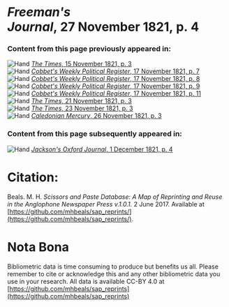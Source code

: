 # *Freeman's Journal*, 27 November 1821, p. 4  
  
### Content from this page previously appeared in:  
![Hand](http://scissorsandpaste.net/wp-content/uploads/2017/06/smallhandpointer.png) [*The Times*, 15 November 1821, p. 3](https://mhbeals.github.io/sap_html/The-Times/The-Times-15-November-1821-p-3)  
![Hand](http://scissorsandpaste.net/wp-content/uploads/2017/06/smallhandpointer.png) [*Cobbet's Weekly Political Register*, 17 November 1821, p. 7](https://mhbeals.github.io/sap_html/Cobbet's-Weekly-Political-Register/Cobbet's-Weekly-Political-Register-17-November-1821-p-7)  
![Hand](http://scissorsandpaste.net/wp-content/uploads/2017/06/smallhandpointer.png) [*Cobbet's Weekly Political Register*, 17 November 1821, p. 8](https://mhbeals.github.io/sap_html/Cobbet's-Weekly-Political-Register/Cobbet's-Weekly-Political-Register-17-November-1821-p-8)  
![Hand](http://scissorsandpaste.net/wp-content/uploads/2017/06/smallhandpointer.png) [*Cobbet's Weekly Political Register*, 17 November 1821, p. 9](https://mhbeals.github.io/sap_html/Cobbet's-Weekly-Political-Register/Cobbet's-Weekly-Political-Register-17-November-1821-p-9)  
![Hand](http://scissorsandpaste.net/wp-content/uploads/2017/06/smallhandpointer.png) [*Cobbet's Weekly Political Register*, 17 November 1821, p. 11](https://mhbeals.github.io/sap_html/Cobbet's-Weekly-Political-Register/Cobbet's-Weekly-Political-Register-17-November-1821-p-11)  
![Hand](http://scissorsandpaste.net/wp-content/uploads/2017/06/smallhandpointer.png) [*The Times*, 21 November 1821, p. 3](https://mhbeals.github.io/sap_html/The-Times/The-Times-21-November-1821-p-3)  
![Hand](http://scissorsandpaste.net/wp-content/uploads/2017/06/smallhandpointer.png) [*The Times*, 23 November 1821, p. 3](https://mhbeals.github.io/sap_html/The-Times/The-Times-23-November-1821-p-3)  
![Hand](http://scissorsandpaste.net/wp-content/uploads/2017/06/smallhandpointer.png) [*Caledonian Mercury*, 26 November 1821, p. 3](https://mhbeals.github.io/sap_html/Caledonian-Mercury/Caledonian-Mercury-26-November-1821-p-3)  
  
### Content from this page subsequently appeared in:  
![Hand](http://scissorsandpaste.net/wp-content/uploads/2017/06/smallhandpointer.png) [*Jackson's Oxford Journal*, 1 December 1821, p. 4](https://mhbeals.github.io/sap_html/Jackson's-Oxford-Journal/Jackson's-Oxford-Journal-1-December-1821-p-4)  


# Citation: 

Beals. M. H. *Scissors and Paste Database: A Map of Reprinting and Reuse in the Anglophone Newspaper Press v.1.0.1.* 2 June 2017. Available at [https://github.com/mhbeals/sap_reprints/](https://github.com/mhbeals/sap_reprints/). 

# Nota Bona

Bibliometric data is time consuming to produce but benefits us all. Please remember to cite or acknowledge this and any other bibliometric data you use in your research. All data is available CC-BY 4.0 at [https://github.com/mhbeals/sap_reprints](https://github.com/mhbeals/sap_reprints)